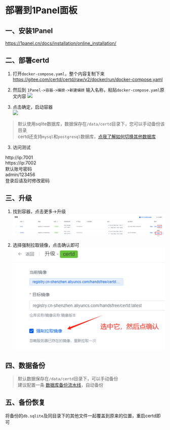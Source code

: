 # 部署到1Panel面板


## 一、安装1Panel

https://1panel.cn/docs/installation/online_installation/

## 二、部署certd


1. 打开`docker-compose.yaml`，整个内容复制下来    
   https://gitee.com/certd/certd/raw/v2/docker/run/docker-compose.yaml


2. 然后到 `1Panel->容器->编排->新建编排`
   输入名称，粘贴`docker-compose.yaml`原文内容
   ![](./images/1.png)

3. 点击确定，启动容器   
   ![](./images/2.png)

> 默认使用sqlite数据库，数据保存在`/data/certd`目录下，您可以手动备份该目录   
> certd还支持`mysql`和`postgresql`数据库，[点我了解如何切换其他数据库](../database)

3. 访问测试

http://ip:7001   
https://ip:7002   
默认账号密码      
admin/123456     
登录后请及时修改密码  

## 三、升级

1. 找到容器，点击更多->升级
   ![](./images/upgrade-1.png)

2. 选择强制拉取镜像，点击确认即可
![img.png](./images/upgrade-2.png)


## 四、数据备份

> 默认数据保存在`/data/certd`目录下，可以手动备份    
> 建议配置一条 [数据库备份流水线](../../use/backup/)，自动备份

## 五、备份恢复

将备份的`db.sqlite`及同目录下的其他文件一起覆盖到原来的位置，重启certd即可
